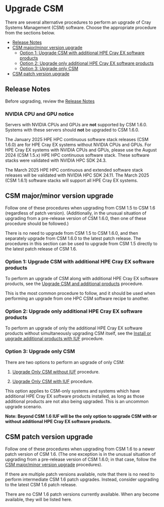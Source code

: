 # Upgrade CSM

There are several alternative procedures to perform an upgrade of Cray Systems Management (CSM)
software. Choose the appropriate procedure from the sections below.

* [Release Notes](#release-notes)
* [CSM major/minor version upgrade](#csm-majorminor-version-upgrade)
    * [Option 1: Upgrade CSM with additional HPE Cray EX software products](#option-1-upgrade-csm-with-additional-hpe-cray-ex-software-products)
    * [Option 2: Upgrade only additional HPE Cray EX software products](#option-2-upgrade-only-additional-hpe-cray-ex-software-products)
    * [Option 3: Upgrade only CSM](#option-3-upgrade-only-csm)
* [CSM patch version upgrade](#csm-patch-version-upgrade)

## Release Notes

Before upgrading, review the [Release Notes](../RELEASE_NOTES.md)

### NVIDIA CPU and GPU notice

Servers with NVIDIA CPUs and GPUs are **not** supported by CSM 1.6.0. Systems with these servers should
**not** be upgraded to CSM 1.6.0.

The January 2025 HPE HPC continuous software stack releases (CSM 1.6.0) are for HPE Cray EX systems without NVIDIA CPUs and GPUs.
For HPE Cray EX systems with NVIDIA CPUs and GPUs, please use the August 2024 (CSM 1.5.x) HPE HPC continuous software stack.
These software stacks were validated with NVIDIA HPC SDK 24.3.

The March 2025 HPE HPC continuous and extended software stack releases will be validated with NVIDIA HPC SDK 24.11.
The March 2025 (CSM 1.6.1) software stacks will support all HPE Cray EX systems.

## CSM major/minor version upgrade

Follow one of these procedures when upgrading from CSM 1.5 to CSM 1.6 (regardless of patch version).
(Additionally, in the unusual situation of upgrading from a pre-release version of CSM 1.6.0, then one of these
procedure should be followed.)

There is no need to upgrade from CSM 1.5 to CSM 1.6.0, and then separately upgrade from CSM 1.6.0 to the
latest patch release. The procedures in this section can be used to upgrade from CSM 1.5 directly to the
latest patch release of CSM 1.6.

### Option 1: Upgrade CSM with additional HPE Cray EX software products

To perform an upgrade of CSM along with additional HPE Cray EX software products, see the
[Upgrade CSM and additional products](../operations/iuf/workflows/upgrade_csm_and_additional_products.md)
procedure.

This is the most common procedure to follow, and it should be used when performing an upgrade from
one HPC CSM software recipe to another.

### Option 2: Upgrade only additional HPE Cray EX software products

To perform an upgrade of only the additional HPE Cray EX software products without
simultaneously upgrading CSM itself, see the
[Install or upgrade additional products with IUF](../operations/iuf/workflows/install_or_upgrade_additional_products_with_iuf.md)
procedure.

### Option 3: Upgrade only CSM

There are two options to perform an upgrade of only CSM:

1. [Upgrade Only CSM without IUF](Upgrade_Only_CSM_without_iuf.md) procedure.

1. [Upgrade Only CSM with IUF](Upgrade_Only_CSM_with_iuf.md) procedure.

This option applies to CSM-only systems and systems which have additional HPE Cray EX software
products installed, as long as those additional products are not also being upgraded. This is an
uncommon upgrade scenario.

**Note: Beyond CSM 1.6 IUF will be the only option to upgrade CSM with or without additional HPE Cray EX software products.**

## CSM patch version upgrade

Follow one of these procedures when upgrading from CSM 1.6 to a newer patch version of CSM 1.6.
(The one exception is in the unusual situation of upgrading from a pre-release version of CSM 1.6.0;
in that case, follow the [CSM major/minor version upgrade](#csm-majorminor-version-upgrade)
procedures).

If there are multiple patch versions available, note that there is no need to perform intermediate
CSM 1.6 patch upgrades. Instead, consider upgrading to the latest CSM 1.6 patch release.

There are no CSM 1.6 patch versions currently available. When any become available, they will
be listed here.
